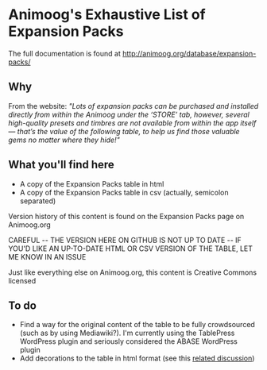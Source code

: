 Animoog's Exhaustive List of Expansion Packs
============================================

The full documentation is found at http://animoog.org/database/expansion-packs/

Why
---
From the website: _"Lots of expansion packs can be purchased and installed directly from within the Animoog under the ‘STORE’ tab, however, several high-quality presets and timbres are not available from within the app itself — that’s the value of the following table, to help us find those valuable gems no matter where they hide!"_


What you'll find here
---------------------

* A copy of the Expansion Packs table in html
* A copy of the Expansion Packs table in csv (actually, semicolon separated)

Version history of this content is found on the Expansion Packs page on Animoog.org

CAREFUL -- THE VERSION HERE ON GITHUB IS NOT UP TO DATE -- IF YOU'D LIKE AN UP-TO-DATE HTML OR CSV VERSION OF THE TABLE, LET ME KNOW IN AN ISSUE

Just like everything else on Animoog.org, this content is Creative Commons licensed


To do
-----

* Find a way for the original content of the table to be fully crowdsourced (such as by using Mediawiki?). I'm currently using the TablePress WordPress plugin and seriously considered the ABASE WordPress plugin
* Add decorations to the table in html format (see this <a href="http://wordpress.org/support/topic/display-table-in-a-new-full-screen-window">related discussion</a>)
